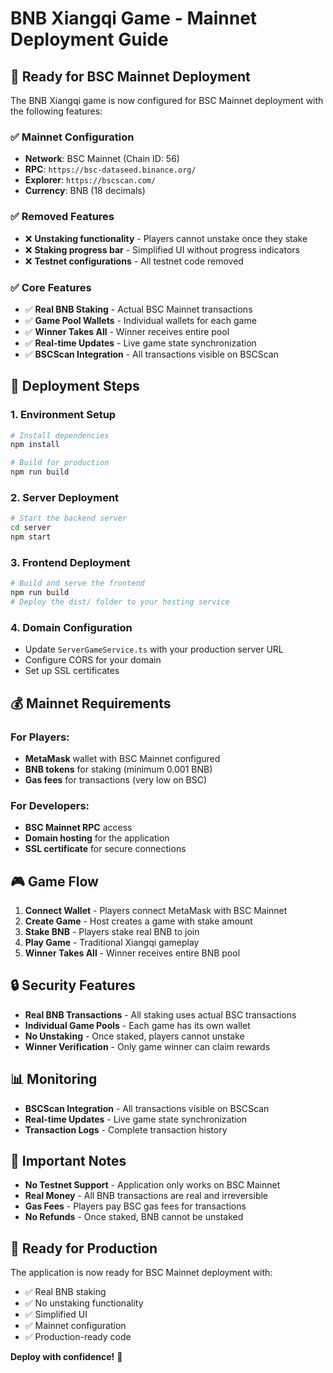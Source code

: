 # BNB Xiangqi Game - Mainnet Deployment Guide

## 🚀 **Ready for BSC Mainnet Deployment**

The BNB Xiangqi game is now configured for BSC Mainnet deployment with the following features:

### ✅ **Mainnet Configuration**
- **Network**: BSC Mainnet (Chain ID: 56)
- **RPC**: `https://bsc-dataseed.binance.org/`
- **Explorer**: `https://bscscan.com/`
- **Currency**: BNB (18 decimals)

### ✅ **Removed Features**
- ❌ **Unstaking functionality** - Players cannot unstake once they stake
- ❌ **Staking progress bar** - Simplified UI without progress indicators
- ❌ **Testnet configurations** - All testnet code removed

### ✅ **Core Features**
- ✅ **Real BNB Staking** - Actual BSC Mainnet transactions
- ✅ **Game Pool Wallets** - Individual wallets for each game
- ✅ **Winner Takes All** - Winner receives entire pool
- ✅ **Real-time Updates** - Live game state synchronization
- ✅ **BSCScan Integration** - All transactions visible on BSCScan

## 🔧 **Deployment Steps**

### 1. **Environment Setup**
```bash
# Install dependencies
npm install

# Build for production
npm run build
```

### 2. **Server Deployment**
```bash
# Start the backend server
cd server
npm start
```

### 3. **Frontend Deployment**
```bash
# Build and serve the frontend
npm run build
# Deploy the dist/ folder to your hosting service
```

### 4. **Domain Configuration**
- Update `ServerGameService.ts` with your production server URL
- Configure CORS for your domain
- Set up SSL certificates

## 💰 **Mainnet Requirements**

### **For Players:**
- **MetaMask** wallet with BSC Mainnet configured
- **BNB tokens** for staking (minimum 0.001 BNB)
- **Gas fees** for transactions (very low on BSC)

### **For Developers:**
- **BSC Mainnet RPC** access
- **Domain hosting** for the application
- **SSL certificate** for secure connections

## 🎮 **Game Flow**

1. **Connect Wallet** - Players connect MetaMask with BSC Mainnet
2. **Create Game** - Host creates a game with stake amount
3. **Stake BNB** - Players stake real BNB to join
4. **Play Game** - Traditional Xiangqi gameplay
5. **Winner Takes All** - Winner receives entire BNB pool

## 🔒 **Security Features**

- **Real BNB Transactions** - All staking uses actual BSC transactions
- **Individual Game Pools** - Each game has its own wallet
- **No Unstaking** - Once staked, players cannot unstake
- **Winner Verification** - Only game winner can claim rewards

## 📊 **Monitoring**

- **BSCScan Integration** - All transactions visible on BSCScan
- **Real-time Updates** - Live game state synchronization
- **Transaction Logs** - Complete transaction history

## 🚨 **Important Notes**

- **No Testnet Support** - Application only works on BSC Mainnet
- **Real Money** - All BNB transactions are real and irreversible
- **Gas Fees** - Players pay BSC gas fees for transactions
- **No Refunds** - Once staked, BNB cannot be unstaked

## 🎯 **Ready for Production**

The application is now ready for BSC Mainnet deployment with:
- ✅ Real BNB staking
- ✅ No unstaking functionality
- ✅ Simplified UI
- ✅ Mainnet configuration
- ✅ Production-ready code

**Deploy with confidence!** 🚀
